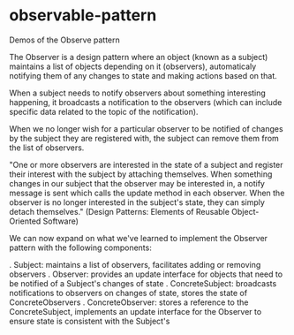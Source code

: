 # observable-pattern
Demos of the Observe pattern

The Observer is a design pattern where an object (known as a subject) maintains a list of objects depending on it (observers),
automaticaly notifying them of any changes to state and making actions based on that.

When a subject needs to notify observers about something interesting happening, it broadcasts a notification to the observers (which can include specific data related to the topic of the notification).

When we no longer wish for a particular observer to be notified of changes by the subject they are registered with, the subject can remove them from the list of observers.

"One or more observers are interested in the state of a subject and register their interest with the subject by attaching themselves. When something changes in our subject that the observer may be interested in, a notify message is sent which calls the update method in each observer. When the observer is no longer interested in the subject's state, they can simply detach themselves."
(Design Patterns: Elements of Reusable Object-Oriented Software)

We can now expand on what we've learned to implement the Observer pattern with the following components:

. Subject: maintains a list of observers, facilitates adding or removing observers
. Observer: provides an update interface for objects that need to be notified of a Subject's changes of state
. ConcreteSubject: broadcasts notifications to observers on changes of state, stores the state of ConcreteObservers
. ConcreteObserver: stores a reference to the ConcreteSubject, implements an update interface for the Observer to ensure state is consistent with the Subject's